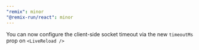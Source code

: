 ```yaml
---
"remix": minor
"@remix-run/react": minor
---
```


You can now configure the client-side socket timeout via the new `timeoutMs` prop on `<LiveReload />`
